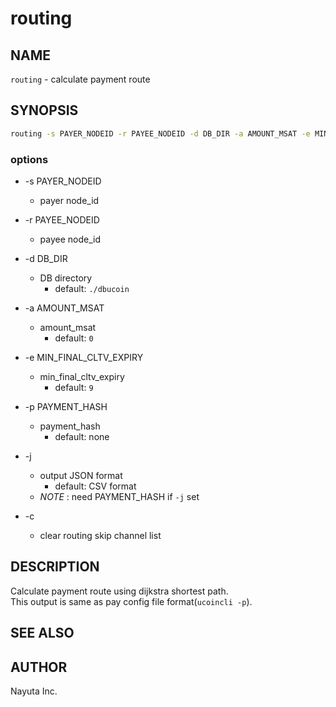 # routing

## NAME

`routing` - calculate payment route

## SYNOPSIS

```bash
routing -s PAYER_NODEID -r PAYEE_NODEID -d DB_DIR -a AMOUNT_MSAT -e MIN_FINAL_CLTV_EXPIRY -p PAYMENT_HASH [-j]
```

### options

* -s PAYER_NODEID
  * payer node_id

* -r PAYEE_NODEID
  * payee node_id

* -d DB_DIR
  * DB directory
    * default: `./dbucoin`

* -a AMOUNT_MSAT
  * amount_msat
    * default: `0`

* -e MIN_FINAL_CLTV_EXPIRY
  * min_final_cltv_expiry
    * default: `9`

* -p PAYMENT_HASH
  * payment_hash
    * default: none

* -j
  * output JSON format
    * default: CSV format
  * _NOTE_ : need PAYMENT_HASH if `-j` set

* -c
  * clear routing skip channel list

## DESCRIPTION

Calculate payment route using dijkstra shortest path.  
This output is same as pay config file format(`ucoincli -p`).

## SEE ALSO

## AUTHOR

Nayuta Inc.
